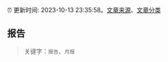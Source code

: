 :alarm_clock: 更新时间: 2023-10-13 23:35:58。[文章来源](/README.md)、[文章分类](/TAGS.md)

## 报告


> 关键字：`报告`、`月报`



